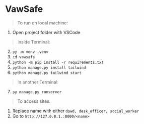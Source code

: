 # VawSafe
> To run on local machine:

1) Open project folder with VSCode

> Inside Terminal:

2) `py -m venv .venv` 
3) `cd vawsafe`
4) `python -m pip install -r requirements.txt`
5) `python manage.py install tailwind`
6) `python manage.py tailwind start`

> In another Terminal:

7) `py manage.py runserver`

> To access sites:
1) Replace name with either `dswd, desk_officer, social_worker`
2) Go to `http://127.0.0.1.:8000/<name>`